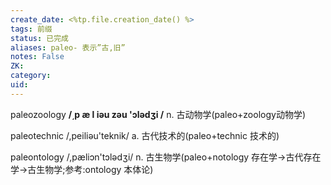 ```yaml
---
create_date: <%tp.file.creation_date() %>
tags: 前缀
status: 已完成 
aliases: paleo- 表示”古,旧”
notes: False
ZK: 
category: 
uid: 
---
```


paleozoology **/͵p æ l iəu zəu 'ɔləd****ӡ****i /** n. 古动物学(paleo+zoology动物学)

paleotechnic /,peiliəu'teknik/ a. 古代技术的(paleo+technic 技术的)

paleontology /,pæliɔn'tɔlədʒi/ n. 古生物学(paleo+notology 存在学→古代存在学→古生物学;参考:ontology 本体论)